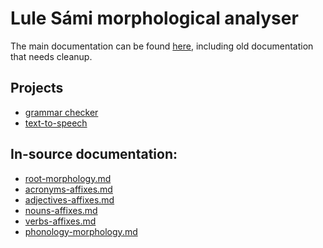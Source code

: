 
# Lule Sámi morphological analyser

The main documentation can be found [here](j-smj.md), including old
documentation that needs cleanup.

## Projects

- [grammar checker](gramcheck/index.md)
- [text-to-speech](tts/index.md)

## In-source documentation:
* [root-morphology.md](root-morphology.md)
* [acronyms-affixes.md](acronyms-affixes.md)
* [adjectives-affixes.md](adjectives-affixes.md)
* [nouns-affixes.md](nouns-affixes.md)
* [verbs-affixes.md](verbs-affixes.md)
* [phonology-morphology.md](phonology-morphology.md)
